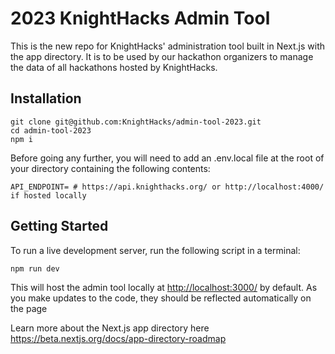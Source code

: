 # 2023 KnightHacks Admin Tool

This is the new repo for KnightHacks' administration tool built in Next.js with the app directory. It is to be used by our hackathon organizers to manage the data of all hackathons hosted by KnightHacks.

## Installation

```shell
git clone git@github.com:KnightHacks/admin-tool-2023.git
cd admin-tool-2023
npm i
```

Before going any further, you will need to add an .env.local file at the root of your directory containing the following contents:

```env
API_ENDPOINT= # https://api.knighthacks.org/ or http://localhost:4000/ if hosted locally
```

## Getting Started

To run a live development server, run the following script in a terminal:

```shell
npm run dev
```

This will host the admin tool locally at <http://localhost:3000/> by default. As you make updates to the code, they should be reflected automatically on the page

Learn more about the Next.js app directory here <https://beta.nextjs.org/docs/app-directory-roadmap>
